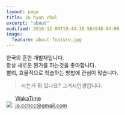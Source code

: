 ```yaml
---
layout: page
title: Jo hyun chul
excerpt: "about"
modified: 2016-12-09T19:44:38.564948-04:00
image:
  feature: about-feature.jpg
---
```


한국의 흔한 개발자입니다.  
항상 새로운 뭔가를 하는것을 좋아합니다.  
빨리, 효율적으로 학습하는 방법에 관심이 많습니다.

> 사는거 뭐 있나요? 그거시인생입니다.

<img src="https://wakatime.com/favicon.ico" width="16">&nbsp;&nbsp;[WakaTime](https://wakatime.com/@cchcc)  
<img src="https://ssl.gstatic.com/ui/v1/icons/mail/favicon.ico">&nbsp;&nbsp;[jo.cchcc@gmail.com](mailto:jo.cchcc@gmail.com)
